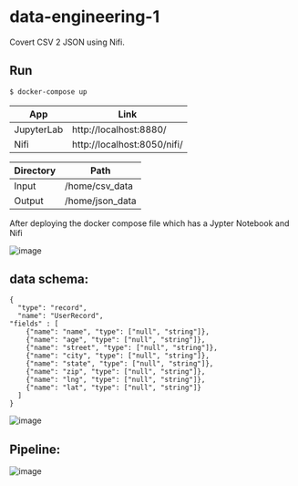# data-engineering-1

Covert CSV 2 JSON using Nifi.
## Run
```sh
$ docker-compose up
```


| App | Link |
| ------ | ------ |
| JupyterLab | http://localhost:8880/ |
| Nifi | http://localhost:8050/nifi/ |

| Directory | Path |
| ------ | ------ |
| Input | /home/csv_data |
| Output |  /home/json_data |

After deploying the docker compose file 
which has a Jypter Notebook and Nifi 

![image](https://user-images.githubusercontent.com/47817848/118247662-1a16ab80-b4ac-11eb-99f4-76cc96f5eb3d.png)

## data schema:
```
{
  "type": "record",
  "name": "UserRecord",
"fields" : [
    {"name": "name", "type": ["null", "string"]},
    {"name": "age", "type": ["null", "string"]},
    {"name": "street", "type": ["null", "string"]},
    {"name": "city", "type": ["null", "string"]},
    {"name": "state", "type": ["null", "string"]},
    {"name": "zip", "type": ["null", "string"]},
    {"name": "lng", "type": ["null", "string"]},
    {"name": "lat", "type": ["null", "string"]}
  ]
}

```

![image](https://user-images.githubusercontent.com/47817848/118248247-c35da180-b4ac-11eb-8565-ca458e846b90.png)

## Pipeline:
![image](https://user-images.githubusercontent.com/47817848/118247149-83e28580-b4ab-11eb-94ef-5f3c26d99a38.png)



